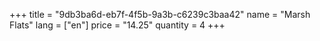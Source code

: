 +++
title = "9db3ba6d-eb7f-4f5b-9a3b-c6239c3baa42"
name = "Marsh Flats"
lang = ["en"]
price = "14.25"
quantity = 4
+++
